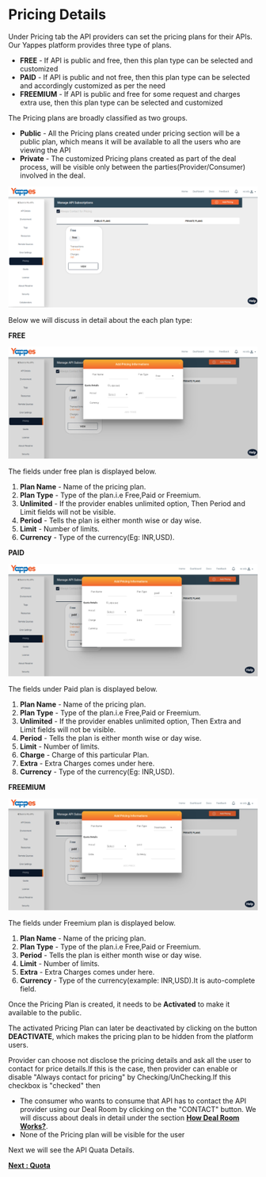 Pricing Details
===============

Under Pricing tab the API providers can set the pricing plans for their
APIs. Our Yappes platform provides three type of plans.

-   **FREE** - If API is public and free, then this plan type can be
    selected and customized
-   **PAID** - If API is public and not free, then this plan type can be
    selected and accordingly customized as per the need
-   **FREEMIUM** - If API is public and free for some request and charges
    extra use, then this plan type can be selected and customized


The Pricing plans are broadly classified as two groups.

-   **Public** - All the Pricing plans created under pricing section will be
    a public plan, which means it will be available to all the users who
    are viewing the API
-   **Private** - The customized Pricing plans created as part of the deal
    process, will be visible only between the parties(Provider/Consumer)
    involved in the deal.

![](images/new_api/pricing_view_22.png)

Below we will discuss in detail about the each plan type:

**FREE**

![](images/new_api/prcing_freeplan_23.png)

The fields under free plan is displayed below.

1.  **Plan Name** - Name of the pricing plan.
2.  **Plan Type** - Type of the plan.i.e Free,Paid or Freemium.
3.  **Unlimited** - If the provider enables unlimited option, Then Period
    and Limit fields will not be visible.
4.  **Period** - Tells the plan is either month wise or day wise.
5.  **Limit** - Number of limits.
6.  **Currency** - Type of the currency(Eg: INR,USD).

**PAID**

![](images/new_api/pricing_paid_24.png)

The fields under Paid plan is displayed below.

1.  **Plan Name** - Name of the pricing plan.
2.  **Plan Type** - Type of the plan.i.e Free,Paid or Freemium.
3.  **Unlimited** - If the provider enables unlimited option, Then Extra and
    Limit fields will not be visible.
4.  **Period** - Tells the plan is either month wise or day wise.
5.  **Limit** - Number of limits.
6.  **Charge** - Charge of this particular Plan.
7.  **Extra** - Extra Charges comes under here.
8.  **Currency** - Type of the currency(Eg: INR,USD).

**FREEMIUM**

![](images/new_api/pricing_freemimum_25.png)

The fields under Freemium plan is displayed below.

1.  **Plan Name** - Name of the pricing plan.
2.  **Plan Type** - Type of the plan.i.e Free,Paid or Freemium.
3.  **Period** - Tells the plan is either month wise or day wise.
4.  **Limit** - Number of limits.
5.  **Extra** - Extra Charges comes under here.
6.  **Currency** - Type of the currency(example: INR,USD).It is
    auto-complete field.

Once the Pricing Plan is created, it needs to be **Activated** to make
it available to the public.

The activated Pricing Plan can later be deactivated by clicking on the
button **DEACTIVATE**, which makes the pricing plan to be hidden from the
platform users.

Provider can choose not disclose the pricing details and ask all the
user to contact for price details.If this is the case, then provider can
enable or disable "Always contact for pricing" by Checking/UnChecking.If
this checkbox is "checked" then

-   The consumer who wants to consume that API has to contact the API
    provider using our Deal Room by clicking on the "CONTACT" button. We
    will discuss about deals in detail under the section [**How Deal Room
    Works?**](managedeals.md).<!--Please check this link there are multiple manage deal pages.-->
-   None of the Pricing plan will be visible for the user

Next we will see the API Quata Details. 

[**Next : Quota**](Quota_new.md)
